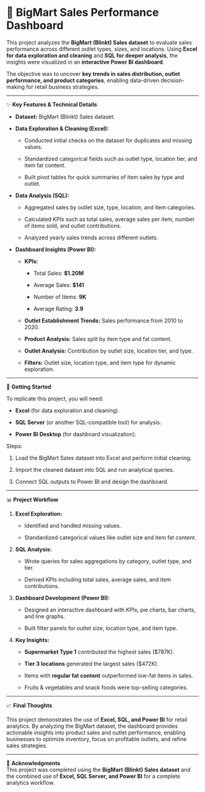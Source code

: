 🌟 BigMart Sales Performance Dashboard
======================================

This project analyzes the **BigMart (Blinkt) Sales dataset** to evaluate sales performance across different outlet types, sizes, and locations. Using **Excel for data exploration and cleaning** and **SQL for deeper analysis**, the insights were visualized in an **interactive Power BI dashboard**.

The objective was to uncover **key trends in sales distribution, outlet performance, and product categories**, enabling data-driven decision-making for retail business strategies.

* * * * *

✨ **Key Features & Technical Details**

-   **Dataset:** BigMart (Blinkt) Sales dataset.

-   **Data Exploration & Cleaning (Excel):**

    -   Conducted initial checks on the dataset for duplicates and missing values.

    -   Standardized categorical fields such as outlet type, location tier, and item fat content.

    -   Built pivot tables for quick summaries of item sales by type and outlet.

-   **Data Analysis (SQL):**

    -   Aggregated sales by outlet size, type, location, and item categories.

    -   Calculated KPIs such as total sales, average sales per item, number of items sold, and outlet contributions.

    -   Analyzed yearly sales trends across different outlets.

-   **Dashboard Insights (Power BI):**

    -   **KPIs:**

        -   Total Sales: **$1.20M**

        -   Average Sales: **$141**

        -   Number of Items: **9K**

        -   Average Rating: **3.9**

    -   **Outlet Establishment Trends:** Sales performance from 2010 to 2020.

    -   **Product Analysis:** Sales split by item type and fat content.

    -   **Outlet Analysis:** Contribution by outlet size, location tier, and type.

    -   **Filters:** Outlet size, location type, and item type for dynamic exploration.

* * * * *

🚀 **Getting Started**

To replicate this project, you will need:

-   **Excel** (for data exploration and cleaning).

-   **SQL Server** (or another SQL-compatible tool) for analysis.

-   **Power BI Desktop** (for dashboard visualization).

Steps:

1.  Load the BigMart Sales dataset into Excel and perform initial cleaning.

2.  Import the cleaned dataset into SQL and run analytical queries.

3.  Connect SQL outputs to Power BI and design the dashboard.

* * * * *

📊 **Project Workflow**

1.  **Excel Exploration:**

    -   Identified and handled missing values.

    -   Standardized categorical values like outlet size and item fat content.

2.  **SQL Analysis:**

    -   Wrote queries for sales aggregations by category, outlet type, and tier.

    -   Derived KPIs including total sales, average sales, and item contributions.

3.  **Dashboard Development (Power BI):**

    -   Designed an interactive dashboard with KPIs, pie charts, bar charts, and line graphs.

    -   Built filter panels for outlet size, location type, and item type.

4.  **Key Insights:**

    -   **Supermarket Type 1** contributed the highest sales ($787K).

    -   **Tier 3 locations** generated the largest sales ($472K).

    -   Items with **regular fat content** outperformed low-fat items in sales.

    -   Fruits & vegetables and snack foods were top-selling categories.

* * * * *

📈 **Final Thoughts**

This project demonstrates the use of **Excel, SQL, and Power BI** for retail analytics. By analyzing the BigMart dataset, the dashboard provides actionable insights into product sales and outlet performance, enabling businesses to optimize inventory, focus on profitable outlets, and refine sales strategies.

* * * * *

🙏 **Acknowledgments**\
This project was completed using the **BigMart (Blinkt) Sales dataset** and the combined use of **Excel, SQL Server, and Power BI** for a complete analytics workflow.
